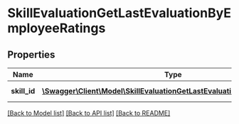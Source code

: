 # SkillEvaluationGetLastEvaluationByEmployeeRatings

## Properties
Name | Type | Description | Notes
------------ | ------------- | ------------- | -------------
**skill_id** | [**\Swagger\Client\Model\SkillEvaluationGetLastEvaluationByEmployeeSkillId**](SkillEvaluationGetLastEvaluationByEmployeeSkillId.md) | Evaluated skill id | 

[[Back to Model list]](../README.md#documentation-for-models) [[Back to API list]](../README.md#documentation-for-api-endpoints) [[Back to README]](../README.md)


